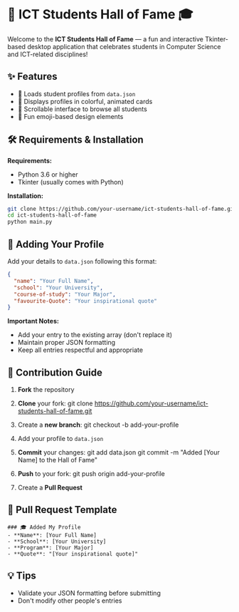 

# 🎉 ICT Students Hall of Fame 🎓

Welcome to the **ICT Students Hall of Fame** — a fun and interactive Tkinter-based desktop application that celebrates students in Computer Science and ICT-related disciplines!

## ✨ Features
- 📁 Loads student profiles from `data.json`
- 🎨 Displays profiles in colorful, animated cards
- 🔄 Scrollable interface to browse all students
- 🎉 Fun emoji-based design elements

## 🛠️ Requirements & Installation
**Requirements:**
- Python 3.6 or higher
- Tkinter (usually comes with Python)

**Installation:**
```bash
git clone https://github.com/your-username/ict-students-hall-of-fame.git
cd ict-students-hall-of-fame
python main.py
```

## 👥 Adding Your Profile
Add your details to `data.json` following this format:
```json
{
  "name": "Your Full Name",
  "school": "Your University",
  "course-of-study": "Your Major",
  "favourite-Quote": "Your inspirational quote"
}
```

**Important Notes:**
- Add your entry to the existing array (don't replace it)
- Maintain proper JSON formatting
- Keep all entries respectful and appropriate

## 🤝 Contribution Guide
1. **Fork** the repository

2. **Clone** your fork:
git clone https://github.com/your-username/ict-students-hall-of-fame.git

3. Create a **new branch**:
git checkout -b add-your-profile

4. Add your profile to `data.json`

5. **Commit** your changes:
git add data.json
git commit -m "Added [Your Name] to the Hall of Fame"

6. **Push** to your fork:
git push origin add-your-profile

7. Create a **Pull Request**

## 📝 Pull Request Template
```
### 🎓 Added My Profile
- **Name**: [Your Full Name]
- **School**: [Your University]
- **Program**: [Your Major]
- **Quote**: "[Your inspirational quote]"
```

## 💡 Tips
- Validate your JSON formatting before submitting
- Don't modify other people's entries
```
